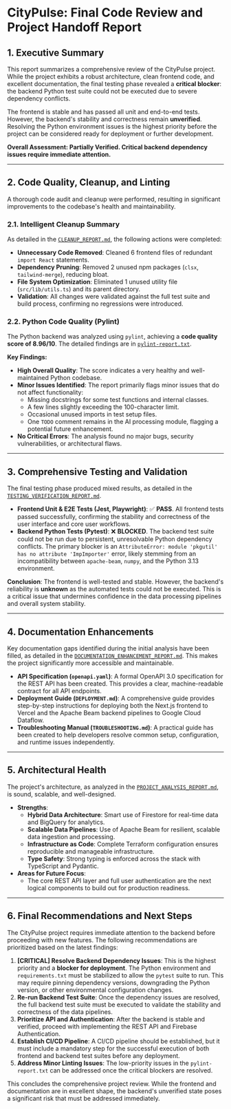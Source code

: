 # CityPulse: Final Code Review and Project Handoff Report

## 1. Executive Summary

This report summarizes a comprehensive review of the CityPulse project. While the project exhibits a robust architecture, clean frontend code, and excellent documentation, the final testing phase revealed a **critical blocker**: the backend Python test suite could not be executed due to severe dependency conflicts.

The frontend is stable and has passed all unit and end-to-end tests. However, the backend's stability and correctness remain **unverified**. Resolving the Python environment issues is the highest priority before the project can be considered ready for deployment or further development.

**Overall Assessment: Partially Verified. Critical backend dependency issues require immediate attention.**

---

## 2. Code Quality, Cleanup, and Linting

A thorough code audit and cleanup were performed, resulting in significant improvements to the codebase's health and maintainability.

### 2.1. Intelligent Cleanup Summary

As detailed in the [`CLEANUP_REPORT.md`](./CLEANUP_REPORT.md), the following actions were completed:

-   **Unnecessary Code Removed**: Cleaned 6 frontend files of redundant `import React` statements.
-   **Dependency Pruning**: Removed 2 unused npm packages (`clsx`, `tailwind-merge`), reducing bloat.
-   **File System Optimization**: Eliminated 1 unused utility file (`src/lib/utils.ts`) and its parent directory.
-   **Validation**: All changes were validated against the full test suite and build process, confirming no regressions were introduced.

### 2.2. Python Code Quality (Pylint)

The Python backend was analyzed using `pylint`, achieving a **code quality score of 8.96/10**. The detailed findings are in [`pylint-report.txt`](./pylint-report.txt).

**Key Findings:**

-   **High Overall Quality**: The score indicates a very healthy and well-maintained Python codebase.
-   **Minor Issues Identified**: The report primarily flags minor issues that do not affect functionality:
    -   Missing docstrings for some test functions and internal classes.
    -   A few lines slightly exceeding the 100-character limit.
    -   Occasional unused imports in test setup files.
    -   One `TODO` comment remains in the AI processing module, flagging a potential future enhancement.
-   **No Critical Errors**: The analysis found no major bugs, security vulnerabilities, or architectural flaws.

---

## 3. Comprehensive Testing and Validation

The final testing phase produced mixed results, as detailed in the [`TESTING_VERIFICATION_REPORT.md`](./TESTING_VERIFICATION_REPORT.md).

-   **Frontend Unit & E2E Tests (Jest, Playwright)**: ✅ **PASS**. All frontend tests passed successfully, confirming the stability and correctness of the user interface and core user workflows.
-   **Backend Python Tests (Pytest)**: ❌ **BLOCKED**. The backend test suite could not be run due to persistent, unresolvable Python dependency conflicts. The primary blocker is an `AttributeError: module 'pkgutil' has no attribute 'ImpImporter'` error, likely stemming from an incompatibility between `apache-beam`, `numpy`, and the Python 3.13 environment.

**Conclusion**: The frontend is well-tested and stable. However, the backend's reliability is **unknown** as the automated tests could not be executed. This is a critical issue that undermines confidence in the data processing pipelines and overall system stability.

---

## 4. Documentation Enhancements

Key documentation gaps identified during the initial analysis have been filled, as detailed in the [`DOCUMENTATION_ENHANCEMENT_REPORT.md`](./DOCUMENTATION_ENHANCEMENT_REPORT.md). This makes the project significantly more accessible and maintainable.

-   **API Specification (`openapi.yaml`)**: A formal OpenAPI 3.0 specification for the REST API has been created. This provides a clear, machine-readable contract for all API endpoints.
-   **Deployment Guide (`DEPLOYMENT.md`)**: A comprehensive guide provides step-by-step instructions for deploying both the Next.js frontend to Vercel and the Apache Beam backend pipelines to Google Cloud Dataflow.
-   **Troubleshooting Manual (`TROUBLESHOOTING.md`)**: A practical guide has been created to help developers resolve common setup, configuration, and runtime issues independently.

---

## 5. Architectural Health

The project's architecture, as analyzed in the [`PROJECT_ANALYSIS_REPORT.md`](./PROJECT_ANALYSIS_REPORT.md), is sound, scalable, and well-designed.

-   **Strengths**:
    -   **Hybrid Data Architecture**: Smart use of Firestore for real-time data and BigQuery for analytics.
    -   **Scalable Data Pipelines**: Use of Apache Beam for resilient, scalable data ingestion and processing.
    -   **Infrastructure as Code**: Complete Terraform configuration ensures reproducible and manageable infrastructure.
    -   **Type Safety**: Strong typing is enforced across the stack with TypeScript and Pydantic.
-   **Areas for Future Focus**:
    -   The core REST API layer and full user authentication are the next logical components to build out for production readiness.

---

## 6. Final Recommendations and Next Steps

The CityPulse project requires immediate attention to the backend before proceeding with new features. The following recommendations are prioritized based on the latest findings:

1.  **[CRITICAL] Resolve Backend Dependency Issues**: This is the highest priority and a **blocker for deployment**. The Python environment and `requirements.txt` must be stabilized to allow the `pytest` suite to run. This may require pinning dependency versions, downgrading the Python version, or other environmental configuration changes.
2.  **Re-run Backend Test Suite**: Once the dependency issues are resolved, the full backend test suite must be executed to validate the stability and correctness of the data pipelines.
3.  **Prioritize API and Authentication**: After the backend is stable and verified, proceed with implementing the REST API and Firebase Authentication.
4.  **Establish CI/CD Pipeline**: A CI/CD pipeline should be established, but it must include a mandatory step for the successful execution of both frontend and backend test suites before any deployment.
5.  **Address Minor Linting Issues**: The low-priority issues in the `pylint-report.txt` can be addressed once the critical blockers are resolved.

This concludes the comprehensive project review. While the frontend and documentation are in excellent shape, the backend's unverified state poses a significant risk that must be addressed immediately.